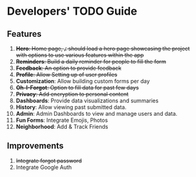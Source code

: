 # Developers' TODO Guide

## Features

1. ~~**Hero**: Home page, `/` should load a hero page showcasing the project with options to use various features within the app~~
2. ~~**Reminders**: Build a daily reminder for people to fill the form~~
3. ~~**Feedback**: An option to provide feedback~~
4. ~~**Profile**: Allow Setting up of user profiles~~
5. **Customization**: Allow building custom forms per day
6. ~~**Oh-I-Forgot**: Option to fill data for past few days~~
7. ~~**Privacy**: Add encryption to personal content~~
8. **Dashboards**: Provide data visualizations and summaries
9. **History**: Allow viewing past submitted data.
10. **Admin**: Admin Dashboards to view and manage users and data.
11. **Fun Forms**: Integrate Emojis, Photos
12. **Neighborhood**: Add & Track Friends

## Improvements

1. ~~Integrate forgot password~~
2. Integrate Google Auth
